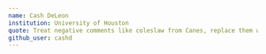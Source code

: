 ```yaml
---
name: Cash DeLeon
institution: University of Houston
quote: Treat negative comments like coleslaw from Canes, replace them with bread - Plato
github_user: cashd
---
```


